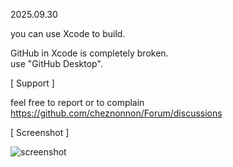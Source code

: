 
2025.09.30

you can use Xcode to build.

GitHub in Xcode is completely broken.<br>
use "GitHub Desktop".

[ Support ]

feel free to report or to complain<br>
https://github.com/cheznonnon/Forum/discussions

[ Screenshot ]

![screenshot](https://cheznonnon.github.io/Nonnon_for_Mac/Screenshot/Nonnon%20Paint.png)
